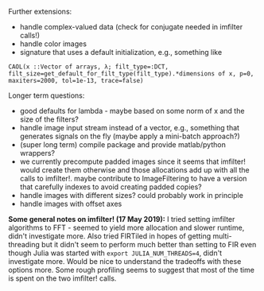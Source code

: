 Further extensions:
+ handle complex-valued data (check for conjugate needed in imfilter calls!)
+ handle color images
+ signature that uses a default initialization, e.g., something like
```
CAOL(x ::Vector of arrays, λ; filt_type=:DCT, filt_size=get_default_for_filt_type(filt_type).*dimensions of x, p=0, maxiters=2000, tol=1e-13, trace=false)
```

Longer term questions:
+ good defaults for lambda - maybe based on some norm of x and the size of the filters?
+ handle image input stream instead of a vector, e.g., something that generates signals on the fly (maybe apply a mini-batch approach?)
+ (super long term) compile package and provide matlab/python wrappers?
+ we currently precompute padded images since it seems that imfilter! would create them otherwise and those allocations add up with all the calls to imfilter!. maybe contribute to ImageFiltering to have a version that carefully indexes to avoid creating padded copies?
+ handle images with different sizes? could probably work in principle
+ handle images with offset axes

**Some general notes on imfilter! (17 May 2019):**
I tried setting imfilter algorithms to FFT - seemed to yield more allocation
and slower runtime, didn't investigate more.
Also tried FIRTiled in hopes of getting multi-threading but it didn't seem to
perform much better than setting to FIR even though Julia was started with
`export JULIA_NUM_THREADS=4`, didn't investigate more.
Would be nice to understand the tradeoffs with these options more.
Some rough profiling seems to suggest that most of the time is spent
on the two imfilter! calls.
